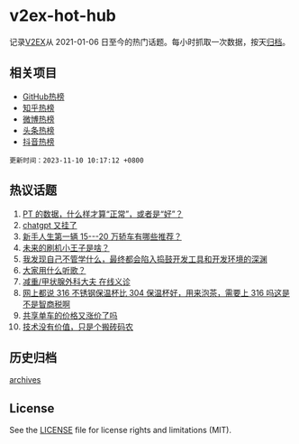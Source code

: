 # v2ex-hot-hub

 记录[V2EX](https://www.v2ex.com/)从 2021-01-06 日至今的热门话题。每小时抓取一次数据，按天[归档](archives)。
 
 ## 相关项目

- [GitHub热榜](https://github.com/lonnyzhang423/github-hot-hub)
- [知乎热榜](https://github.com/lonnyzhang423/zhihu-hot-hub)
- [微博热榜](https://github.com/lonnyzhang423/weibo-hot-hub)
- [头条热榜](https://github.com/lonnyzhang423/toutiao-hot-hub)
- [抖音热榜](https://github.com/lonnyzhang423/douyin-hot-hub)


 `更新时间：2023-11-10 10:17:12 +0800`

## 热议话题

1. [PT 的数据，什么样才算“正常”，或者是“好”？](https://www.v2ex.com/t/990138)
1. [chatgpt 又挂了](https://www.v2ex.com/t/990224)
1. [新手人生第一辆 15---20 万轿车有哪些推荐？](https://www.v2ex.com/t/990170)
1. [未来的刷机小王子是啥？](https://www.v2ex.com/t/990220)
1. [我发现自己不管学什么，最终都会陷入捣鼓开发工具和开发环境的深渊](https://www.v2ex.com/t/990160)
1. [大家用什么听歌？](https://www.v2ex.com/t/990252)
1. [减重/甲状腺外科大夫 在线义诊](https://www.v2ex.com/t/990415)
1. [网上都说 316 不锈钢保温杯比 304 保温杯好，用来泡茶，需要上 316 吗这是不是智商税啊](https://www.v2ex.com/t/990154)
1. [共享单车的价格又涨价了吗](https://www.v2ex.com/t/990141)
1. [技术没有价值，只是个搬砖码农](https://www.v2ex.com/t/990313)

## 历史归档

[archives](archives)

## License

See the [LICENSE](LICENSE) file for license rights and limitations (MIT).
